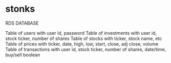 # stonks

RDS DATABASE

Table of users with user id, password
Table of investments with user id, stock ticker, number of shares
Table of stocks with ticker, stock name, etc
Table of prices with ticker, date, high, low, start, close, adj close, volume
Table of transactions with user id, stock ticker, number of shares, date/time, buy/sell boolean
